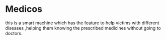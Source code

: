 # Medicos
this is a smart machine which has the feature to help victims with different diseases ,helping them knowing the prescribed medicines without going to doctors.
